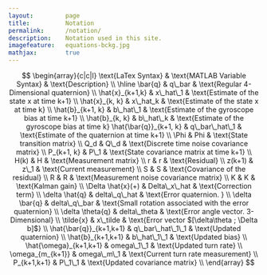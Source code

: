 ```yaml
---
layout:			page
title:			Notation
permalink: 		/notation/
description: 	Notation used in this site.
imagefeature:	equations-bckg.jpg
mathjax: 		true
---
```



$$
\begin{array}{c|c|l}
\text{LaTex Syntax} & \text{MATLAB Variable Syntax} & \text{Description} \\
\hline
 \bar{q}                  &  q\_bar               & \text{Regular 4-Dimensional quaternion}                                          \\
 \hat{x}_{k+1,k}          &  x\_hat\_1            & \text{Estimate of the state x at time k+1}                                       \\
 \hat{x}_{k, k}           &  x\_hat_k             & \text{Estimate of the state x at time k}                                         \\
 \hat{b}_{k+1, k}         &  b\_hat\_1            & \text{Estimate of the gyroscope bias at time k+1}                                \\
 \hat{b}_{k, k}           &  b\_hat\_k            & \text{Estimate of the gyroscope bias at time k}
 \hat{\bar{q}}_{k+1, k}   &  q\_bar\_hat\_1       & \text{Estimate of the quaternion at time k+1}                                         \\
 \Phi                     &  Phi                  & \text{State transition matrix}                                                   \\
 Q_d                      &  Q\_d                 & \text{Discrete time noise covariance matrix}                                     \\
 P_{k+1, k}               &  P\_1                 & \text{State covariance matrix at time k+1}                                       \\
 H(k)                     &  H                    & \text{Measurement matrix}                                                        \\
 r                        &  r                    & \text{Residual}                                                                  \\
 z(k+1)                   &  z\_1                 & \text{Current measurement}                                                       \\
 S                        &  S                    & \text{Covariance of the residual}                                                \\
 R                        &  R                    & \text{Measurement noise covariance matrix}                                       \\
 K                        &  K                    & \text{Kalman gain}                                                               \\
 \Delta \hat{x}(+)        &  Delta\_x\_hat        & \text{Correction term}                                                           \\
 \delta \hat{q}           &  delta\_q\_hat        & \text{Error quaternion. }                                                        \\
 \delta \bar{q}           &  delta\_q\_bar        & \text{Small rotation associated with the error quaternion}                       \\
 \delta \theta{q}           &  delta\_theta         & \text{Error angle vector. 3-Dimensional}                                       \\
 \tilde{x}                &  x\_tilde             & \text{Error vector $[\delta\theta ; \Delta b]$}                                  \\
 \hat{\bar{q}}_{k+1,k+1}  &  q\_bar\_hat\_1\_1    & \text{Updated quaternion}                                                        \\
 \hat{b}_{k+1,k+1}        &  b\_hat\_1\_1         & \text{Updated bias}                                                              \\
 \hat{\omega}_{k+1,k+1}   &  omega\_1\_1          & \text{Updated turn rate}                                                         \\
 \omega_{m_{k+1}}         &  omega\_m\_1          & \text{Current turn rate measurement}                                             \\
 P_{k+1,k+1}              &  P\_1\_1              & \text{Updated covariance matrix}                                                 \\
 \end{array}
$$



